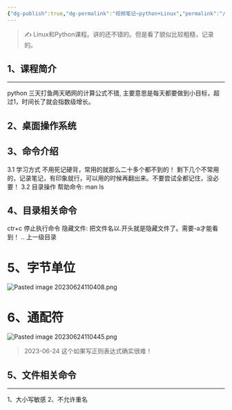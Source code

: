 ```yaml
---
{"dg-publish":true,"dg-permalink":"视频笔记~python+Linux","permalink":"/视频笔记~python+Linux/","noteIcon":"","created":"2021-01-09","updated":""}
---
```



> ✍️ Linux和Python课程。讲的还不错的。但是看了貌似比较粗糙，记录的。


## 1、课程简介
---
python 三天打鱼两天晒网的计算公式不错, 主要意思是每天都要做到小目标，超过1，时间长了就会指数级增长。

## 2、桌面操作系统

## 3、命令介绍

   3.1  学习方式    不用死记硬背，常用的就那么二十多个都不到的！   剩下几个不常用的，记录笔记，有印象就行，可以用的时候再翻出来。不要尝试全都记住，没必要！
   3.2   目录操作   帮助命令: man ls

## 4、目录相关命令

   ctr+c  停止执行命令
   隐藏文件: 把文件名以.开头就是隐藏文件了。需要-a才能看到！
   ..  上一级目录

# 5、字节单位
![Pasted image 20230624110408.png](/img/user/Z.image/python/Pasted%20image%2020230624110408.png)

   
# 6、通配符
![Pasted image 20230624110445.png](/img/user/Z.image/python/Pasted%20image%2020230624110445.png)

> 2023-06-24  这个如果写正则表达式确实很难！

## 5、文件相关命令
---
1、大小写敏感
2、不允许重名

